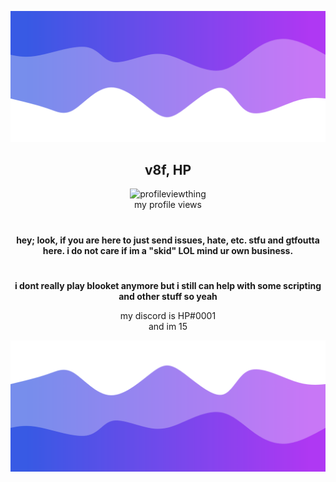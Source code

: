 ![Header](./header.png)
<h2 align="center">v8f, HP</h2>
 <p align="center">
    <img src="https://komarev.com/ghpvc/?username=V8F&color=00008B" alt="profileviewthing"><br>
my profile views
  </p>
<h1></h1>
<p align="center">
<b>hey; look, if you are here to just send issues, hate, etc. stfu and gtfoutta here. i do not care if im a "skid" LOL mind ur own business.</b>
  </p>
<h1> </h1>

<p align="center">
<b>i dont really play blooket anymore but i still can help with some scripting and other stuff so yeah</b>
  </p>
<p align="center">
my discord is HP#0001<br>
and im 15
</p>

![Footer](./footer.png)
